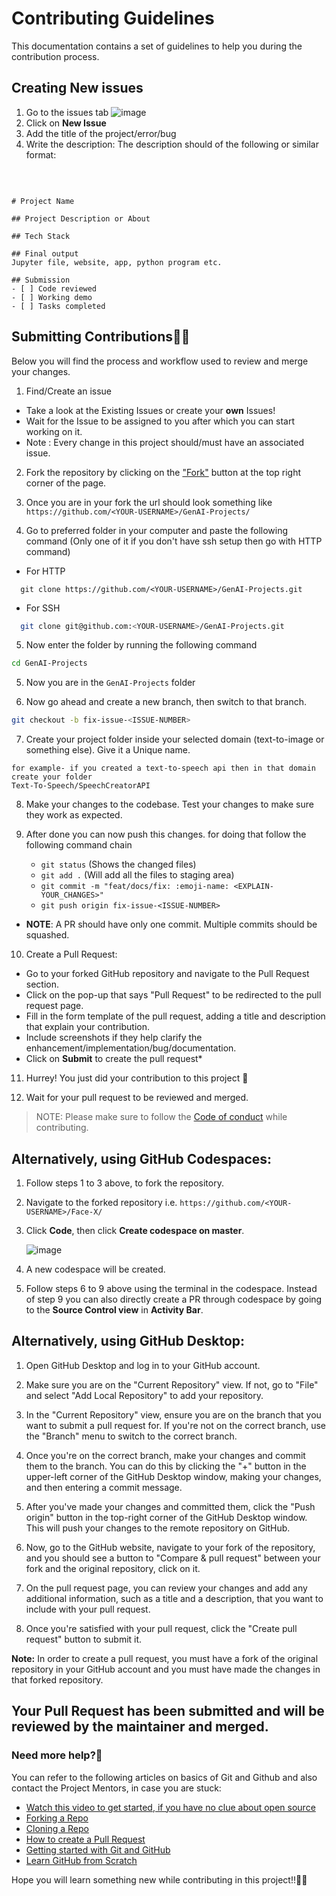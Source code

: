 # Contributing Guidelines

This documentation contains a set of guidelines to help you during the contribution process.

## Creating New issues
1. Go to the issues tab ![image](https://github.com/yagyesh-bobde/GenAI-Projects/assets/90238742/1a0380f8-8248-4f2e-a8e0-a0e987184e32)
2. Click on **New Issue**
3. Add the title of the project/error/bug
4. Write the description: The description should of the following or similar format:
<br/>

```

# Project Name

## Project Description or About

## Tech Stack

## Final output
Jupyter file, website, app, python program etc.

## Submission
- [ ] Code reviewed
- [ ] Working demo
- [ ] Tasks completed

```


## Submitting Contributions👩‍📈

Below you will find the process and workflow used to review and merge your changes.

1. Find/Create an issue

- Take a look at the Existing Issues or create your **own** Issues!
- Wait for the Issue to be assigned to you after which you can start working on it.
- Note : Every change in this project should/must have an associated issue.


2. Fork the repository by clicking on the ["Fork"](https://github.com/yagyesh-bobde/GenAI-Projects/fork) button at the top right corner of the page.


3. Once you are in your fork the url should look something like
`https://github.com/<YOUR-USERNAME>/GenAI-Projects/`

4. Go to preferred folder in your computer and paste the following command (Only one of it if you don't have ssh setup then go with HTTP command)
- For HTTP
 ```
   git clone https://github.com/<YOUR-USERNAME>/GenAI-Projects.git
 ```
- For SSH
 ```bash
   git clone git@github.com:<YOUR-USERNAME>/GenAI-Projects.git
 ```

5. Now enter the folder by running the following command
```bash
cd GenAI-Projects
```

5. Now you are in the `GenAI-Projects` folder

6. Now go ahead and create a new branch, then switch to that branch.
```bash
git checkout -b fix-issue-<ISSUE-NUMBER>
```
7. Create your project folder inside your selected domain (text-to-image or something else). Give it a Unique name.
```
for example- if you created a text-to-speech api then in that domain create your folder
Text-To-Speech/SpeechCreatorAPI
```
8.  Make your changes to the codebase. Test your changes to make sure they work as expected.

9. After done you can now push this changes. for doing that follow the following command chain
   - `git status` (Shows the changed files)
   - `git add .` (Will add all the files to staging area)
   - `git commit -m "feat/docs/fix: :emoji-name: <EXPLAIN-YOUR_CHANGES>"`
   - `git push origin fix-issue-<ISSUE-NUMBER>`

- **NOTE**: A PR should have only one commit. Multiple commits should be squashed.

10.  Create a Pull Request:
- Go to your forked GitHub repository and navigate to the Pull Request section.
- Click on the pop-up that says "Pull Request" to be redirected to the pull request page.
- Fill in the form template of the pull request, adding a title and description that explain your contribution.
- Include screenshots if they help clarify the enhancement/implementation/bug/documentation.
- Click on **Submit** to create the pull request*

11. Hurrey! You just did your contribution to this project 🎉

12. Wait for your pull request to be reviewed and merged.

>NOTE: Please make sure to follow the [Code of conduct](https://github.com/yagyesh-bobde/GenAI-Projects/blob/main/CODE_OF_CONDUCT.md) while contributing.


## Alternatively, using GitHub Codespaces:

1. Follow steps 1 to 3 above, to fork the repository.
2. Navigate to the forked repository i.e. `https://github.com/<YOUR-USERNAME>/Face-X/` 
3. Click **Code**, then click **Create codespace on master**.

    ![image](https://github.com/yagyesh-bobde/GenAI-Projects/assets/90238742/e1beb4bb-b318-44dc-95f4-98cdc01930dc)


4. A new codespace will be created. 
5. Follow steps 6 to 9 above using the terminal in the codespace. Instead of step 9 you can also directly create a PR through codespace by going to the **Source Control view** in **Activity Bar**.
  


## Alternatively, using GitHub Desktop: 
1. Open GitHub Desktop and log in to your GitHub account.

2. Make sure you are on the "Current Repository" view. If not, go to "File" and select "Add Local Repository" to add your repository.

3. In the "Current Repository" view, ensure you are on the branch that you want to submit a pull request for. If you're not on the correct branch, use the "Branch" menu to switch to the correct branch.

4. Once you're on the correct branch, make your changes and commit them to the branch. You can do this by clicking the "+" button in the upper-left corner of the GitHub Desktop window, making your changes, and then entering a commit message.

5. After you've made your changes and committed them, click the "Push origin" button in the top-right corner of the GitHub Desktop window. This will push your changes to the remote repository on GitHub.

6. Now, go to the GitHub website, navigate to your fork of the repository, and you should see a button to "Compare & pull request" between your fork and the original repository, click on it.

7. On the pull request page, you can review your changes and add any additional information, such as a title and a description, that you want to include with your pull request.

8. Once you're satisfied with your pull request, click the "Create pull request" button to submit it.

**Note:** In order to create a pull request, you must have a fork of the original repository in your GitHub account and you must have made the changes in that forked repository.


## Your Pull Request has been submitted and will be reviewed by the maintainer and merged.



### Need more help?🤔

You can refer to the following articles on basics of Git and Github and also contact the Project Mentors,
in case you are stuck:

- [Watch this video to get started, if you have no clue about open source](https://youtu.be/SYtPC9tHYyQ)
- [Forking a Repo](https://help.github.com/en/github/getting-started-with-github/fork-a-repo)
- [Cloning a Repo](https://help.github.com/en/desktop/contributing-to-projects/creating-a-pull-request)
- [How to create a Pull Request](https://opensource.com/article/19/7/create-pull-request-github)
- [Getting started with Git and GitHub](https://towardsdatascience.com/getting-started-with-git-and-github-6fcd0f2d4ac6)
- [Learn GitHub from Scratch](https://lab.github.com/githubtraining/introduction-to-github)


Hope you will learn something new while contributing in this project!!🚀🚀

